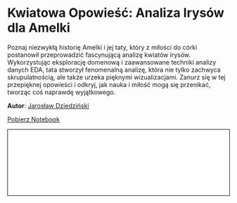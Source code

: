 
# Kwiatowa Opowieść: Analiza Irysów dla Amelki

Poznaj niezwykłą historię Amelki i jej taty, który z miłości do córki postanowił przeprowadzić fascynującą analizę kwiatów irysów. Wykorzystując eksplorację domenową i zaawansowane techniki analizy danych EDA, tata stworzył fenomenalną analizę, która nie tylko zachwyca skrupulatnością, ale także urzeka pięknymi wizualizacjami. Zanurz się w tej przepięknej opowieści i odkryj, jak nauka i miłość mogą się przenikać, tworząc coś naprawdę wyjątkowego.

**Autor**: [Jarosław Dziedziński](/od-zera-do-ai-portfolio/uczestnicy/jaroslaw_dziedzinski)

<a href="iris.ipynb" class="md-button md-button--primary">Pobierz Notebook</a>

<iframe
    id="content"
    src="iris.html"
    width="100%"
    style="border:1px solid black;overflow:hidden;"
></iframe>
<script>
function resizeIframeToFitContent(iframe) {
    iframe.style.height = (iframe.contentWindow.document.documentElement.scrollHeight + 50) + "px";
    iframe.contentDocument.body.style["overflow"] = 'hidden';
}
window.addEventListener('load', function() {
    var iframe = document.getElementById('content');
    resizeIframeToFitContent(iframe);
});
window.addEventListener('resize', function() {
    var iframe = document.getElementById('content');
    resizeIframeToFitContent(iframe);
});
</script>
